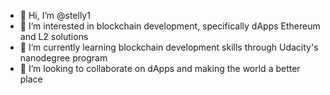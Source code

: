 - 👋 Hi, I’m @stelly1
- 👀 I’m interested in blockchain development, specifically dApps Ethereum and L2 solutions
- 🌱 I’m currently learning blockchain development skills through Udacity's nanodegree program
- 💞️ I’m looking to collaborate on dApps and making the world a better place
